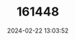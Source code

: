 ---
title: "161448"
category: "Etmopterus splendidus"
draft: false
date: 2024-02-22 13:03:52
languages:
  Japanese: ["Futosimi-Fujikujira"]
  English: ["Splendid Lanternshark"]
---